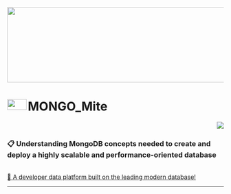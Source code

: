 <img width=1400px height=176px src="https://media.giphy.com/media/xTiTnxpQ3ghPiB2Hp6/giphy.gif" />

# <img align=left width=45px height=25px src="https://media.giphy.com/media/tAjb5pyCEBhEb8jWxC/giphy.gif" alt="mongoBD" /> MONGO_Mite

<img align=right src="https://media.giphy.com/media/LvWWW5yh3KnFeOejKF/giphy.gif" /> 
<br> 

### 📋 Understanding MongoDB concepts needed to create and deploy a highly scalable and performance-oriented database

<br>
<a href="https://www.mongodb.com/" > 🫙 A developer data platform built on the leading modern database!  </a>
<hr> <br>



